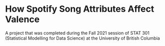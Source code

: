 # How Spotify Song Attributes Affect Valence

A project that was completed during the Fall 2021 session of STAT 301 (Statistical Modelling for Data Science) at the University of British Columbia
